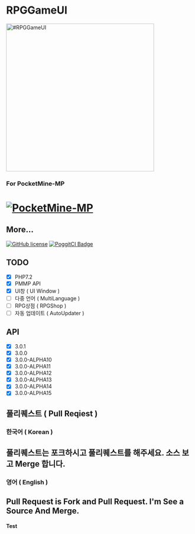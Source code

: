 # RPGGameUI

<img src="https://github.com/PMMPUI-Plugins/RPGGameUI/blob/master/RPGGameUILogo.jpg" alt="#RPGGameUI" width=400px></img>

### For PocketMine-MP
# [![PocketMine-MP](http://cdn.pocketmine.net/img/PocketMine-MP-h.png)](https://pmmp.io)

## More...
[![GitHub license](https://img.shields.io/badge/license-GPL-blue.svg)](https://github.com/PMMPUI-Plugins/RPGGameUI/blob/master/LICENSE)
[![PoggitCI Badge](https://poggit.pmmp.io/ci.badge/PMMPUI-Plugins/RPGGameUI/RPGGameUI)](https://poggit.pmmp.io/ci/PMMPUI-Plugins/RPGGameUI/RPGGameUI)

## TODO
 - [x] PHP7.2
 - [x] PMMP API
 - [x] UI창 ( UI Window )
 - [ ] 다중 언어 ( MultiLanguage )
 - [ ] RPG상점 ( RPGShop )
 - [ ] 자동 업데이트 ( AutoUpdater )
 
## API
- [x] 3.0.1
- [x] 3.0.0
- [x] 3.0.0-ALPHA10
- [x] 3.0.0-ALPHA11
- [x] 3.0.0-ALPHA12
- [x] 3.0.0-ALPHA13
- [x] 3.0.0-ALPHA14
- [x] 3.0.0-ALPHA15

## 풀리퀘스트 ( Pull Reqiest )

### 한국어 ( Korean )
## 풀리퀘스트는 포크하시고 풀리퀘스트를 해주세요. 소스 보고 Merge 합니다.

### 영어 ( English )
## Pull Request is Fork and Pull Request. I'm See a Source And Merge.






#### Test
